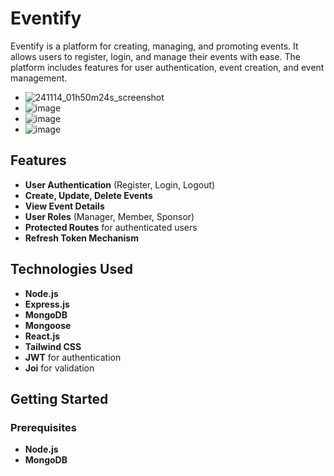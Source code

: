 # Eventify

Eventify is a platform for creating, managing, and promoting events. It allows users to register, login, and manage their events with ease. The platform includes features for user authentication, event creation, and event management.
- ![241114_01h50m24s_screenshot](https://github.com/user-attachments/assets/a18488de-19c5-4244-9c2a-a250175342b5)
- ![image](https://github.com/user-attachments/assets/171d8f3f-e186-4dbf-ab27-1e07f7d1ec0c)
- ![image](https://github.com/user-attachments/assets/f89f51c9-cade-4b4e-9867-bbbb28266975)
- ![image](https://github.com/user-attachments/assets/73c2d423-61d8-49e6-bada-4fb7117a4725)





## Features

- **User Authentication** (Register, Login, Logout)
- **Create, Update, Delete Events**
- **View Event Details**
- **User Roles** (Manager, Member, Sponsor)
- **Protected Routes** for authenticated users
- **Refresh Token Mechanism**

## Technologies Used

- **Node.js**
- **Express.js**
- **MongoDB**
- **Mongoose**
- **React.js**
- **Tailwind CSS**
- **JWT** for authentication
- **Joi** for validation

## Getting Started

### Prerequisites

- **Node.js**
- **MongoDB**

